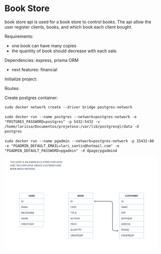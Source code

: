 # Book Store

book store api is used for a book store to control books. The api allow the user register clients, books, and which book each client bought.


Requirements:
 - one book can have many copies
 - the quantity of book should decrease with each sale.
 

Dependencies:
express, prisma ORM

- next features: 
financial

Initialize project:

Routes:


Create postgres container:

```
sudo docker network create --driver bridge postgres-network

sudo docker run --name postgres --network=postgres-network -e "POSTGRES_PASSWORD=postgres" -p 5432:5432 -v /home/larissa/Documentos/projetoso:/var/lib/postgresql/data -d postgres 

sudo docker run --name pgadmin --network=postgres-network -p 15432:80 -e "PGADMIN_DEFAULT_EMAIL=lari_santin@hotmail.com" -e "PGADMIN_DEFAULT_PASSWORD=pgadmin" -d dpage/pgadmin4
```

![alt text](image.png)
